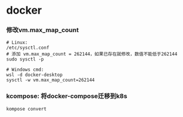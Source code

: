 # docker

### 修改vm.max_map_count
```
# Linux:
/etc/sysctl.conf
# 添加 vm.max_map_count = 262144，如果已存在就修改，数值不能低于262144
sudo sysctl -p

# Windows cmd:
wsl -d docker-desktop
sysctl -w vm.max_map_count=262144
```

### kcompose: 将docker-compose迁移到k8s
```
kompose convert
```